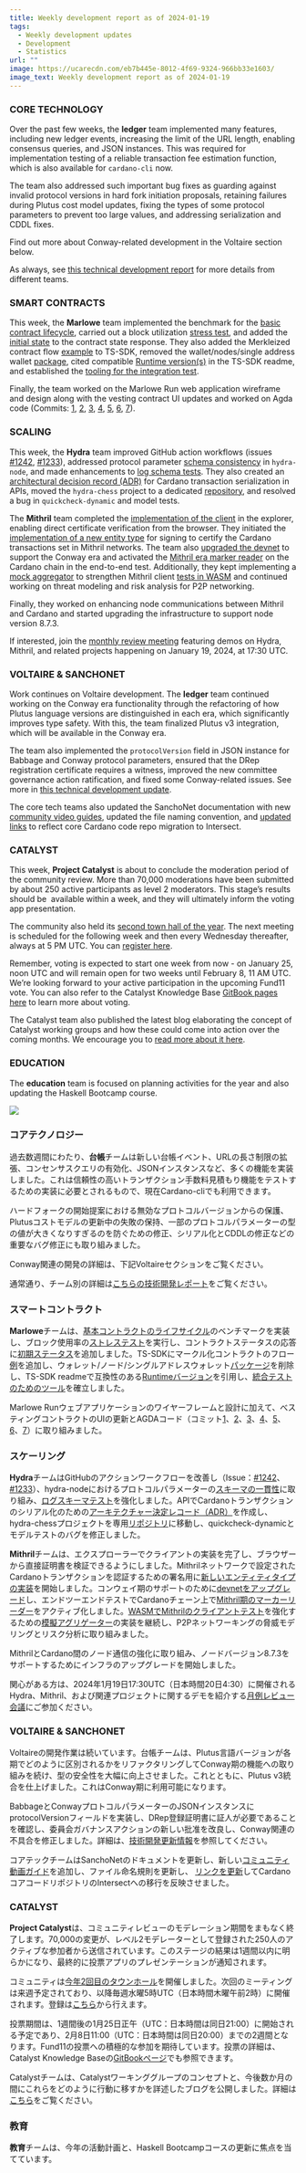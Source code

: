 ```yaml
---
title: Weekly development report as of 2024-01-19
tags:
  - Weekly development updates
  - Development
  - Statistics
url: ""
image: https://ucarecdn.com/eb7b445e-8012-4f69-9324-966bb33e1603/
image_text: Weekly development report as of 2024-01-19
---
```


### CORE TECHNOLOGY

Over the past few weeks, the **ledger** team implemented many features, including new ledger events, increasing the limit of the URL length, enabling consensus queries, and JSON instances. This was required for implementation testing of a reliable transaction fee estimation function, which is also available for `cardano-cli` now. 

The team also addressed such important bug fixes as guarding against invalid protocol versions in hard fork initiation proposals, retaining failures during Plutus cost model updates, fixing the types of some protocol parameters to prevent too large values, and addressing serialization and CDDL fixes.

Find out more about Conway-related development in the Voltaire section below.

As always, see [this technical development report](https://updates.cardano.intersectmbo.org/archive) for more details from different teams.

### SMART CONTRACTS

This week, the **Marlowe** team implemented the benchmark for the [basic contract lifecycle](https://github.com/input-output-hk/marlowe-cardano/pull/797), carried out a block utilization [stress test](https://github.com/input-output-hk/marlowe-cardano/commit/842869719), and added the [initial state](https://github.com/input-output-hk/marlowe-cardano/pull/796) to the contract state response. They also added the Merkleized contract flow [example](https://github.com/input-output-hk/marlowe-ts-sdk/pull/136) to TS-SDK, removed the wallet/nodes/single address wallet [package](https://github.com/input-output-hk/marlowe-ts-sdk/pull/158), cited compatible [Runtime version(s)](https://github.com/input-output-hk/marlowe-ts-sdk/pull/160/files) in the TS-SDK readme, and established the [tooling for the integration test](https://github.com/input-output-hk/marlowe-ts-sdk/pull/142).

Finally, the team worked on the Marlowe Run web application wireframe and design along with the vesting contract UI updates and worked on Agda code (Commits: [1](https://github.com/input-output-hk/marlowe-agda/commit/f3358ee), [2](https://github.com/input-output-hk/marlowe-agda/commit/4e470e8), [3](https://github.com/input-output-hk/marlowe-agda/commit/72fb042), [4](https://github.com/input-output-hk/marlowe-agda/commit/2f88a74), [5](https://github.com/input-output-hk/marlowe-agda/commit/88dd7b0), [6](https://github.com/input-output-hk/marlowe-agda/commit/f3d6cc0), [7](https://github.com/input-output-hk/marlowe-agda/commit/08ea43c)).

### SCALING

This week, the **Hydra** team improved GitHub action workflows (issues [#1242](https://github.com/input-output-hk/hydra/pull/1242), [#1233](https://github.com/input-output-hk/hydra/pull/1233)), addressed protocol parameter [schema consistency](https://github.com/input-output-hk/hydra/issues/1234) in `hydra-node`, and made enhancements to [log schema tests](https://github.com/input-output-hk/hydra/pull/1244). They also created an [architectural decision record (ADR)](https://github.com/input-output-hk/hydra/pull/1215/files#diff-3a6c7dcfd58c753d4e2639cbfeeff78b09bdd0709a01e6658884de790590c702) for Cardano transaction serialization in APIs, moved the `hydra-chess` project to a dedicated [repository](https://github.com/cardano-scaling/hydra-chess), and resolved a bug in `quickcheck-dynamic` and model tests.

The **Mithril** team completed the [implementation of the client](https://github.com/input-output-hk/mithril/issues/1409) in the explorer, enabling direct certificate verification from the browser. They initiated the [implementation of a new entity type](https://github.com/input-output-hk/mithril/issues/1434) for signing to certify the Cardano transactions set in Mithril networks. The team also [upgraded the devnet](https://github.com/input-output-hk/mithril/issues/1425) to support the Conway era and activated the [Mithril era marker reader](https://github.com/input-output-hk/mithril/issues/1428) on the Cardano chain in the end-to-end test. Additionally, they kept implementing a [mock aggregator](https://github.com/input-output-hk/mithril/issues/1397) to strengthen Mithril client [tests in WASM](https://github.com/input-output-hk/mithril/issues/1434) and continued working on threat modeling and risk analysis for P2P networking.

Finally, they worked on enhancing node communications between Mithril and Cardano and started upgrading the infrastructure to support node version 8.7.3.

If interested, join the [monthly review meeting](https://meet.google.com/udc-zgyw-agd) featuring demos on Hydra, Mithril, and related projects happening on January 19, 2024, at 17:30 UTC.

### VOLTAIRE & SANCHONET

Work continues on Voltaire development. The **ledger** team continued working on the Conway era functionality through the refactoring of how Plutus language versions are distinguished in each era, which significantly improves type safety. With this, the team finalized Plutus v3 integration, which will be available in the Conway era.

The team also implemented the `protocolVersion` field in JSON instance for Babbage and Conway protocol parameters, ensured that the DRep registration certificate requires a witness, improved the new committee governance action ratification, and fixed some Conway-related issues. See more in [this technical development update](https://updates.cardano.intersectmbo.org/2024-01-10-ledger/#conway).

The core tech teams also updated the SanchoNet documentation with new [community video guides](https://github.com/input-output-hk/sanchonet/pull/124/files), updated the file naming convention, and [updated links](https://github.com/input-output-hk/sanchonet/pull/119/files) to reflect core Cardano code repo migration to Intersect.  

### CATALYST

This week, **Project Catalyst** is about to conclude the moderation period of the community review. More than 70,000 moderations have been submitted by about 250 active participants as level 2 moderators. This stage’s results should be  available within a week, and they will ultimately inform the voting app presentation. 

The community also held its [second town hall of the year](https://www.youtube.com/watch?v=Ux_Fc4LZ0eY). The next meeting is scheduled for the following week and then every Wednesday thereafter, always at 5 PM UTC. You can [register here](https://docs.google.com/forms/d/e/1FAIpQLSd4E8C01F-DEB3CaM7pBvw-J5NLQbO2pc7ORIUHda-oM9SI5Q/viewform). 

Remember, voting is expected to start one week from now - on January 25, noon UTC and will remain open for two weeks until February 8, 11 AM UTC. We’re looking forward to your active participation in the upcoming Fund11 vote. You can also refer to the Catalyst Knowledge Base [GitBook pages here](https://docs.projectcatalyst.io/fund-documentation/fund11-docs/voting) to learn more about voting. 

The Catalyst team also published the latest blog elaborating the concept of Catalyst working groups and how these could come into action over the coming months. We encourage you to [read more about it here](https://projectcatalyst.io/blog/catalyst-working-groups-roadmap).   

### EDUCATION

The **education** team is focused on planning activities for the year and also updating the Haskell Bootcamp course.

![](https://ucarecdn.com/19240cc8-6ea9-4c62-9cb4-eb540b986db9/-/preview/-/format/auto/-/quality/smart/)

### コアテクノロジー

過去数週間にわたり、**台帳**チームは新しい台帳イベント、URLの長さ制限の拡張、コンセンサスクエリの有効化、JSONインスタンスなど、多くの機能を実装しました。これは信頼性の高いトランザクション手数料見積もり機能をテストするための実装に必要とされるもので、現在Cardano-cliでも利用できます。 

ハードフォークの開始提案における無効なプロトコルバージョンからの保護、Plutusコストモデルの更新中の失敗の保持、一部のプロトコルパラメーターの型の値が大きくなりすぎるのを防ぐための修正、シリアル化とCDDLの修正などの重要なバグ修正にも取り組みました。

Conway関連の開発の詳細は、下記Voltaireセクションをご覧ください。

通常通り、チーム別の詳細は[こちらの技術開発レポート](https://updates.cardano.intersectmbo.org/archive)をご覧ください。

### スマートコントラクト

**Marlowe**チームは、[基本コントラクトのライフサイクル](https://github.com/input-output-hk/marlowe-cardano/pull/797)のベンチマークを実装し、ブロック使用率の[ストレステスト](https://github.com/input-output-hk/marlowe-cardano/commit/842869719)を実行し、コントラクトステータスの応答に[初期ステータス](https://github.com/input-output-hk/marlowe-cardano/pull/796)を追加しました。TS-SDKにマークル化コントラクトのフロー[例](https://github.com/input-output-hk/marlowe-ts-sdk/pull/136)を追加し、ウォレット/ノード/シングルアドレスウォレット[パッケージ](https://github.com/input-output-hk/marlowe-ts-sdk/pull/158)を削除し、TS-SDK readmeで互換性のある[Runtimeバージョン](https://github.com/input-output-hk/marlowe-ts-sdk/pull/160/files)を引用し、[統合テストのためのツール](https://github.com/input-output-hk/marlowe-ts-sdk/pull/142)を確立しました。

Marlowe Runウェブアプリケーションのワイヤーフレームと設計に加えて、べスティングコントラクトのUIの更新とAGDAコード（コミット[1](https://github.com/input-output-hk/marlowe-agda/commit/f3358ee)、[2](https://github.com/input-output-hk/marlowe-agda/commit/4e470e8)、[3](https://github.com/input-output-hk/marlowe-agda/commit/72fb042)、[4](https://github.com/input-output-hk/marlowe-agda/commit/2f88a74)、[5](https://github.com/input-output-hk/marlowe-agda/commit/88dd7b0)、[6](https://github.com/input-output-hk/marlowe-agda/commit/f3d6cc0)、[7](https://github.com/input-output-hk/marlowe-agda/commit/08ea43c)）に取り組みました。

### スケーリング

**Hydra**チームはGitHubのアクションワークフローを改善し（Issue：[#1242](https://github.com/input-output-hk/hydra/pull/1242)、[#1233](https://github.com/input-output-hk/hydra/pull/1233)）、hydra-nodeにおけるプロトコルパラメーターの[スキーマの一貫性](https://github.com/input-output-hk/hydra/issues/1234)に取り組み、[ログスキーマテスト](https://github.com/input-output-hk/hydra/pull/1244)を強化しました。APIでCardanoトランザクションのシリアル化のための[アーキテクチャー決定レコード（ADR）](https://github.com/input-output-hk/hydra/pull/1215/files#diff-3a6c7dcfd58c753d4e2639cbfeeff78b09bdd0709a01e6658884de790590c702)を作成し、hydra-chessプロジェクトを専用[リポジトリ](https://github.com/cardano-scaling/hydra-chess)に移動し、quickcheck-dynamicとモデルテストのバグを修正しました。

**Mithril**チームは、エクスプローラーでクライアントの実装を完了し、ブラウザーから直接証明書を検証できるようにしました。Mithrilネットワークで設定されたCardanoトランザクションを認証するための署名用に[新しいエンティティタイプの実装](https://github.com/input-output-hk/mithril/issues/1434)を開始しました。コンウェイ期のサポートのために[devnetをアップグレード](https://github.com/input-output-hk/mithril/issues/1425)し、エンドツーエンドテストでCardanoチェーン上で[Mithril期のマーカーリーダー](https://github.com/input-output-hk/mithril/issues/1428)をアクティブ化しました。[WASMでMithrilのクライアントテスト](https://github.com/input-output-hk/mithril/issues/1434)を強化するための[模擬アグリゲーター](https://github.com/input-output-hk/mithril/issues/1397)の実装を継続し、P2Pネットワーキングの脅威モデリングとリスク分析に取り組みました。

MithrilとCardano間のノード通信の強化に取り組み、ノードバージョン8.7.3をサポートするためにインフラのアップグレードを開始しました。

関心がある方は、2024年1月19日17:30UTC（日本時間20日4:30）に開催されるHydra、Mithril、および関連プロジェクトに関するデモを紹介する[月例レビュー会議](https://meet.google.com/udc-zgyw-agd)にご参加ください。

### VOLTAIRE & SANCHONET

Voltaireの開発作業は続いています。台帳チームは、Plutus言語バージョンが各期でどのように区別されるかをリファクタリングしてConway期の機能への取り組みを続け、型の安全性を大幅に向上させました。これとともに、Plutus v3統合を仕上げました。これはConway期に利用可能になります。

BabbageとConwayプロトコルパラメーターのJSONインスタンスにprotocolVersionフィールドを実装し、DRep登録証明書に証人が必要であることを確認し、委員会ガバナンスアクションの新しい批准を改良し、Conway関連の不具合を修正しました。詳細は、[技術開発更新情報](https://updates.cardano.intersectmbo.org/2024-01-10-ledger/#conway)を参照してください。

コアテックチームはSanchoNetのドキュメントを更新し、新しい[コミュニティ動画ガイド](https://github.com/input-output-hk/sanchonet/pull/124/files)を追加し、ファイル命名規則を更新し、 [リンクを更新](https://github.com/input-output-hk/sanchonet/pull/119/files)してCardanoコアコードリポジトリのIntersectへの移行を反映させました。  

### CATALYST

**Project Catalyst**は、コミュニティレビューのモデレーション期間をまもなく終了します。70,000の変更が、レベル2モデレーターとして登録された250人のアクティブな参加者から送信されています。このステージの結果は1週間以内に明らかになり、最終的に投票アプリのプレゼンテーションが通知されます。 

コミュニティは[今年2回目のタウンホール](https://www.youtube.com/watch?v=Ux_Fc4LZ0eY)を開催しました。次回のミーティングは来週予定されており、以降毎週水曜5時UTC（日本時間木曜午前2時）に開催されます。登録は[こちら](https://docs.google.com/forms/d/e/1FAIpQLSd4E8C01F-DEB3CaM7pBvw-J5NLQbO2pc7ORIUHda-oM9SI5Q/viewform)から行えます。 

投票期間は、1週間後の1月25日正午（UTC：日本時間は同日21:00）に開始される予定であり、2月8日11:00（UTC：日本時間は同日20:00）までの2週間となります。Fund11の投票への積極的な参加を期待しています。投票の詳細は、Catalyst Knowledge Baseの[GitBookページ](https://docs.projectcatalyst.io/fund-documentation/fund11-docs/voting)でも参照できます。 

Catalystチームは、Catalystワーキンググループのコンセプトと、今後数か月の間にこれらをどのように行動に移すかを詳述したブログを公開しました。詳細は[こちら](https://projectcatalyst.io/blog/catalyst-working-groups-roadmap)をご覧ください。   

### 教育

**教育**チームは、今年の活動計画と、Haskell Bootcampコースの更新に焦点を当てています。
